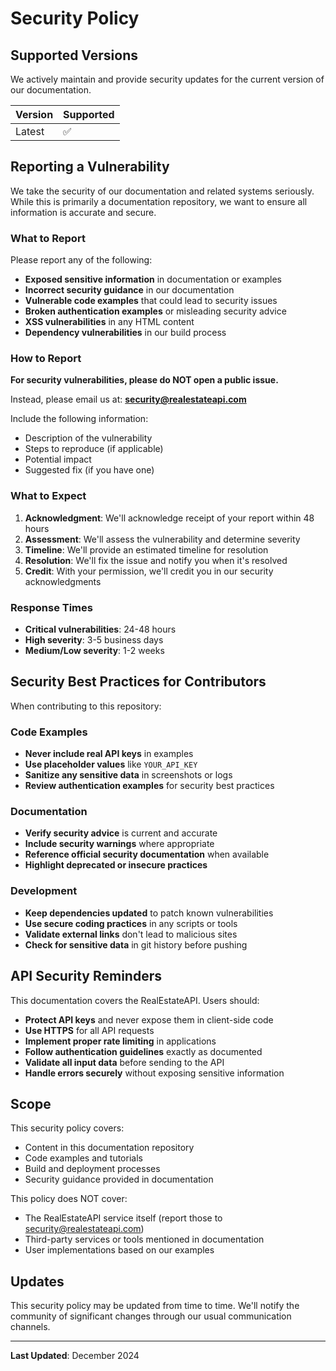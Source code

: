 # Security Policy

## Supported Versions

We actively maintain and provide security updates for the current version of our documentation.

| Version | Supported          |
| ------- | ------------------ |
| Latest  | :white_check_mark: |

## Reporting a Vulnerability

We take the security of our documentation and related systems seriously. While this is primarily a documentation repository, we want to ensure all information is accurate and secure.

### What to Report

Please report any of the following:

- **Exposed sensitive information** in documentation or examples
- **Incorrect security guidance** in our documentation
- **Vulnerable code examples** that could lead to security issues
- **Broken authentication examples** or misleading security advice
- **XSS vulnerabilities** in any HTML content
- **Dependency vulnerabilities** in our build process

### How to Report

**For security vulnerabilities, please do NOT open a public issue.**

Instead, please email us at: **security@realestateapi.com**

Include the following information:
- Description of the vulnerability
- Steps to reproduce (if applicable)
- Potential impact
- Suggested fix (if you have one)

### What to Expect

1. **Acknowledgment**: We'll acknowledge receipt of your report within 48 hours
2. **Assessment**: We'll assess the vulnerability and determine severity
3. **Timeline**: We'll provide an estimated timeline for resolution
4. **Resolution**: We'll fix the issue and notify you when it's resolved
5. **Credit**: With your permission, we'll credit you in our security acknowledgments

### Response Times

- **Critical vulnerabilities**: 24-48 hours
- **High severity**: 3-5 business days  
- **Medium/Low severity**: 1-2 weeks

## Security Best Practices for Contributors

When contributing to this repository:

### Code Examples
- **Never include real API keys** in examples
- **Use placeholder values** like `YOUR_API_KEY`
- **Sanitize any sensitive data** in screenshots or logs
- **Review authentication examples** for security best practices

### Documentation
- **Verify security advice** is current and accurate
- **Include security warnings** where appropriate
- **Reference official security documentation** when available
- **Highlight deprecated or insecure practices**

### Development
- **Keep dependencies updated** to patch known vulnerabilities
- **Use secure coding practices** in any scripts or tools
- **Validate external links** don't lead to malicious sites
- **Check for sensitive data** in git history before pushing

## API Security Reminders

This documentation covers the RealEstateAPI. Users should:

- **Protect API keys** and never expose them in client-side code
- **Use HTTPS** for all API requests
- **Implement proper rate limiting** in applications
- **Follow authentication guidelines** exactly as documented
- **Validate all input data** before sending to the API
- **Handle errors securely** without exposing sensitive information

## Scope

This security policy covers:
- Content in this documentation repository
- Code examples and tutorials
- Build and deployment processes
- Security guidance provided in documentation

This policy does NOT cover:
- The RealEstateAPI service itself (report those to security@realestateapi.com)
- Third-party services or tools mentioned in documentation
- User implementations based on our examples

## Updates

This security policy may be updated from time to time. We'll notify the community of significant changes through our usual communication channels.

---

**Last Updated**: December 2024
